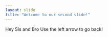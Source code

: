 ```yaml
---
layout: slide
title: "Welcome to our second slide!"
---
```

Hey Sis and Bro
Use the left arrow to go back!